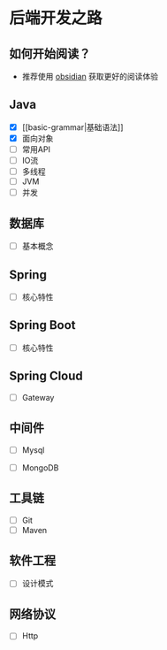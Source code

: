 # 后端开发之路


## 如何开始阅读？

- 推荐使用 [obsidian](https://obsidian.md/) 获取更好的阅读体验

## Java

* [x] [[basic-grammar|基础语法]]
* [x] 面向对象
* [ ] 常用API
* [ ] IO流
* [ ] 多线程
* [ ] JVM
* [ ] 并发

## 数据库

* [ ] 基本概念

## Spring

* [ ] 核心特性

## Spring Boot

* [ ] 核心特性

## Spring Cloud

- [ ] Gateway

## 中间件

- [ ] Mysql
* [ ] MongoDB

## 工具链

- [ ] Git
- [ ] Maven

## 软件工程

* [ ] 设计模式

## 网络协议

* [ ] Http





